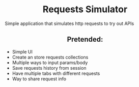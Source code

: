 <h1 align="center">Requests Simulator</h1>

<p>Simple application that simulates http requests to try out APIs</p>

<h2 align="center">Pretended: </h2>

<ul>
  <li>Simple UI</li>
  <li>Create an store requests collections</li>
  <li>Multiple ways to input params/body</li>
  <li>Save requests history from session</li>
  <li>Have multiple tabs with different requests</li>
  <li>Way to share request info</li>
</ul>
